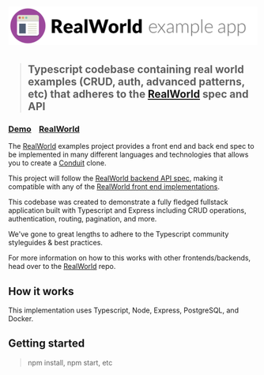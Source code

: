 # ![RealWorld Example App](logo.png)

> ## Typescript codebase containing real world examples (CRUD, auth, advanced patterns, etc) that adheres to the [RealWorld](https://github.com/gothinkster/realworld) spec and API

### [Demo](https://github.com/gothinkster/realworld)&nbsp;&nbsp;&nbsp;&nbsp;[RealWorld](https://github.com/gothinkster/realworld)

The [RealWorld](https://github.com/gothinkster/realworld) examples project provides a front end and
back end spec to be implemented in many different languages and technologies that allows you to
create a [Conduit](https://demo.realworld.io/) clone.

This project will follow the [RealWorld backend API spec](https://github.com/gothinkster/realworld/tree/master/api),
making it compatible with any of the [RealWorld front end implementations](https://github.com/gothinkster/realworld#frontends).


This codebase was created to demonstrate a fully fledged fullstack application built with Typescript and Express including CRUD operations, authentication, routing, pagination, and more.

We've gone to great lengths to adhere to the Typescript community styleguides & best practices.

For more information on how to this works with other frontends/backends, head over to the [RealWorld](https://github.com/gothinkster/realworld) repo.

## How it works

This implementation uses Typescript, Node, Express, PostgreSQL, and Docker.

## Getting started

> npm install, npm start, etc